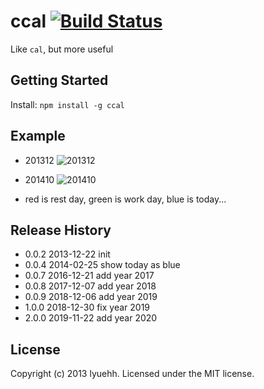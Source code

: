 # ccal [![Build Status](https://secure.travis-ci.org/lyuehh/ccal.png?branch=master)](http://travis-ci.org/lyuehh/ccal)

Like `cal`, but more useful

## Getting Started
Install: `npm install -g ccal`

## Example

* 201312
![201312](https://raw.github.com/lyuehh/ccal/master/screenshot/201312.png)

* 201410
![201410](https://raw.github.com/lyuehh/ccal/master/screenshot/201410.png)

* red is rest day, green is work day, blue is today...

## Release History

* 0.0.2 2013-12-22 init
* 0.0.4 2014-02-25 show today as blue
* 0.0.7 2016-12-21 add year 2017
* 0.0.8 2017-12-07 add year 2018
* 0.0.9 2018-12-06 add year 2019
* 1.0.0 2018-12-30 fix year 2019
* 2.0.0 2019-11-22 add year 2020

## License
Copyright (c) 2013 lyuehh. Licensed under the MIT license.
